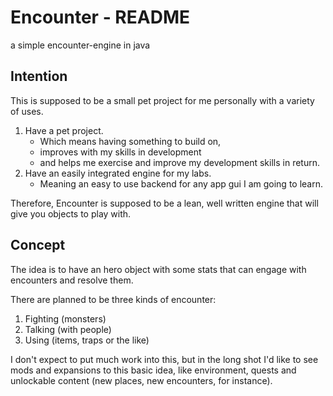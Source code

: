 # Encounter - README
a simple encounter-engine in java

## Intention
This is supposed to be a small pet project for me personally with a variety of uses.

1. Have a pet project.
	+ Which means having something to build on,
	+ improves with my skills in development
	+ and helps me exercise and improve my development skills in return.
2. Have an easily integrated engine for my labs.
	+ Meaning an easy to use backend for any app gui I am going to learn.

Therefore, Encounter is supposed to be a lean, well written engine that will give you objects to play with.

## Concept
The idea is to have an hero object with some stats that can engage with encounters and resolve them.

There are planned to be three kinds of encounter:

1. Fighting (monsters)
2. Talking (with people)
3. Using (items, traps or the like)

I don't expect to put much work into this, but in the long shot I'd like to see mods and expansions to this basic idea, like environment, quests and unlockable content (new places, new encounters, for instance).